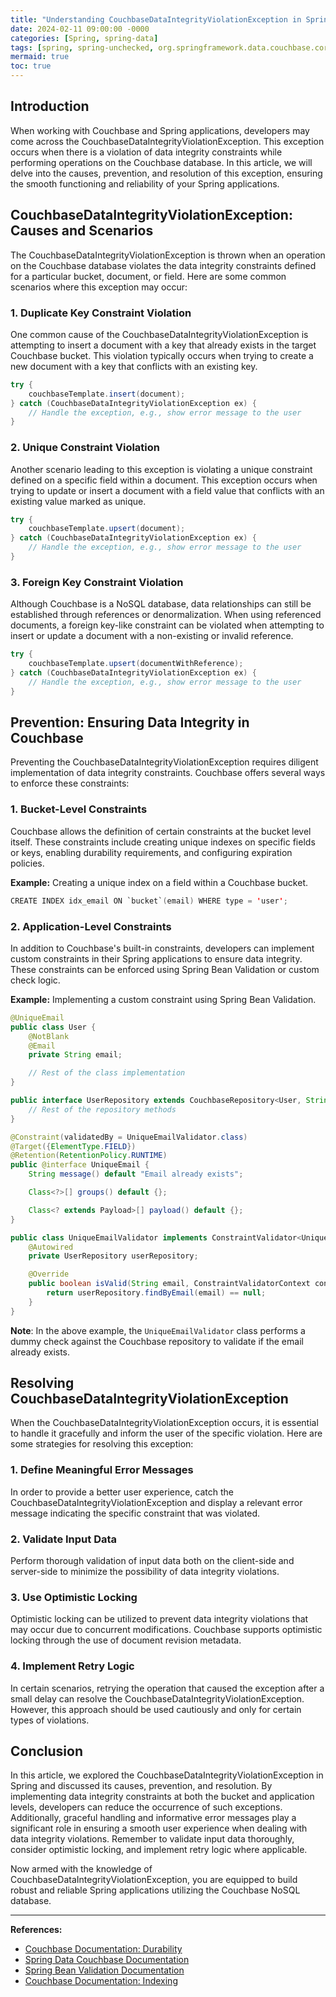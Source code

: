 ```yaml
---
title: "Understanding CouchbaseDataIntegrityViolationException in Spring: Prevention and Resolution"
date: 2024-02-11 09:00:00 -0000
categories: [Spring, spring-data]
tags: [spring, spring-unchecked, org.springframework.data.couchbase.core]
mermaid: true
toc: true
---
```


## Introduction
When working with Couchbase and Spring applications, developers may come across the CouchbaseDataIntegrityViolationException. This exception occurs when there is a violation of data integrity constraints while performing operations on the Couchbase database. In this article, we will delve into the causes, prevention, and resolution of this exception, ensuring the smooth functioning and reliability of your Spring applications.

## CouchbaseDataIntegrityViolationException: Causes and Scenarios
The CouchbaseDataIntegrityViolationException is thrown when an operation on the Couchbase database violates the data integrity constraints defined for a particular bucket, document, or field. Here are some common scenarios where this exception may occur:

### 1. Duplicate Key Constraint Violation
One common cause of the CouchbaseDataIntegrityViolationException is attempting to insert a document with a key that already exists in the target Couchbase bucket. This violation typically occurs when trying to create a new document with a key that conflicts with an existing key.

```java
try {
    couchbaseTemplate.insert(document);
} catch (CouchbaseDataIntegrityViolationException ex) {
    // Handle the exception, e.g., show error message to the user
}
```

### 2. Unique Constraint Violation
Another scenario leading to this exception is violating a unique constraint defined on a specific field within a document. This exception occurs when trying to update or insert a document with a field value that conflicts with an existing value marked as unique.

```java
try {
    couchbaseTemplate.upsert(document);
} catch (CouchbaseDataIntegrityViolationException ex) {
    // Handle the exception, e.g., show error message to the user
}
```

### 3. Foreign Key Constraint Violation
Although Couchbase is a NoSQL database, data relationships can still be established through references or denormalization. When using referenced documents, a foreign key-like constraint can be violated when attempting to insert or update a document with a non-existing or invalid reference.

```java
try {
    couchbaseTemplate.upsert(documentWithReference);
} catch (CouchbaseDataIntegrityViolationException ex) {
    // Handle the exception, e.g., show error message to the user
}
```

## Prevention: Ensuring Data Integrity in Couchbase
Preventing the CouchbaseDataIntegrityViolationException requires diligent implementation of data integrity constraints. Couchbase offers several ways to enforce these constraints:

### 1. Bucket-Level Constraints
Couchbase allows the definition of certain constraints at the bucket level itself. These constraints include creating unique indexes on specific fields or keys, enabling durability requirements, and configuring expiration policies.

**Example:** Creating a unique index on a field within a Couchbase bucket.

```java
CREATE INDEX idx_email ON `bucket`(email) WHERE type = 'user';
```

### 2. Application-Level Constraints
In addition to Couchbase's built-in constraints, developers can implement custom constraints in their Spring applications to ensure data integrity. These constraints can be enforced using Spring Bean Validation or custom check logic.

**Example:** Implementing a custom constraint using Spring Bean Validation.

```java
@UniqueEmail
public class User {
    @NotBlank
    @Email
    private String email;

    // Rest of the class implementation
}

public interface UserRepository extends CouchbaseRepository<User, String> {
    // Rest of the repository methods
}
```

```java
@Constraint(validatedBy = UniqueEmailValidator.class)
@Target({ElementType.FIELD})
@Retention(RetentionPolicy.RUNTIME)
public @interface UniqueEmail {
    String message() default "Email already exists";

    Class<?>[] groups() default {};

    Class<? extends Payload>[] payload() default {};
}

public class UniqueEmailValidator implements ConstraintValidator<UniqueEmail, String> {
    @Autowired
    private UserRepository userRepository;

    @Override
    public boolean isValid(String email, ConstraintValidatorContext context) {
        return userRepository.findByEmail(email) == null;
    }
}
```
**Note**: In the above example, the `UniqueEmailValidator` class performs a dummy check against the Couchbase repository to validate if the email already exists.

## Resolving CouchbaseDataIntegrityViolationException
When the CouchbaseDataIntegrityViolationException occurs, it is essential to handle it gracefully and inform the user of the specific violation. Here are some strategies for resolving this exception:

### 1. Define Meaningful Error Messages
In order to provide a better user experience, catch the CouchbaseDataIntegrityViolationException and display a relevant error message indicating the specific constraint that was violated.

### 2. Validate Input Data
Perform thorough validation of input data both on the client-side and server-side to minimize the possibility of data integrity violations.

### 3. Use Optimistic Locking
Optimistic locking can be utilized to prevent data integrity violations that may occur due to concurrent modifications. Couchbase supports optimistic locking through the use of document revision metadata.

### 4. Implement Retry Logic
In certain scenarios, retrying the operation that caused the exception after a small delay can resolve the CouchbaseDataIntegrityViolationException. However, this approach should be used cautiously and only for certain types of violations.

## Conclusion
In this article, we explored the CouchbaseDataIntegrityViolationException in Spring and discussed its causes, prevention, and resolution. By implementing data integrity constraints at both the bucket and application levels, developers can reduce the occurrence of such exceptions. Additionally, graceful handling and informative error messages play a significant role in ensuring a smooth user experience when dealing with data integrity violations. Remember to validate input data thoroughly, consider optimistic locking, and implement retry logic where applicable.

Now armed with the knowledge of CouchbaseDataIntegrityViolationException, you are equipped to build robust and reliable Spring applications utilizing the Couchbase NoSQL database.

---

**References:**
- [Couchbase Documentation: Durability](https://docs.couchbase.com/server/current/learn/clusters-and-availability/data-durability.html)
- [Spring Data Couchbase Documentation](https://docs.spring.io/spring-data/couchbase/docs/current/reference/html)
- [Spring Bean Validation Documentation](https://docs.spring.io/spring-framework/docs/current/reference/html/core.html#validation)
- [Couchbase Documentation: Indexing](https://docs.couchbase.com/server/current/n1ql/n1ql-language-reference/createindex.html)
